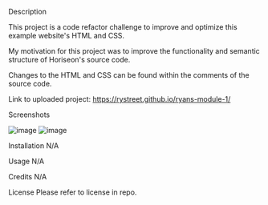 Description

This project is a code refactor challenge to improve and optimize this example website's HTML and CSS.

My motivation for this project was to improve the functionality and semantic structure of Horiseon's source code.

Changes to the HTML and CSS can be found within the comments of the source code.

Link to uploaded project: https://rystreet.github.io/ryans-module-1/

Screenshots

![image](https://user-images.githubusercontent.com/112584082/191095138-9615d22a-9bb8-4078-b89b-b0e81558f976.png)
![image](https://user-images.githubusercontent.com/112584082/191095206-4f5b6192-454e-48c5-b224-0ddaca3aed26.png)


Installation
N/A

Usage
N/A

Credits
N/A

License
Please refer to license in repo.
